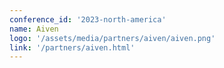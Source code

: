 ```yaml
---
conference_id: '2023-north-america'
name: Aiven
logo: '/assets/media/partners/aiven/aiven.png'
link: '/partners/aiven.html'
---
```


